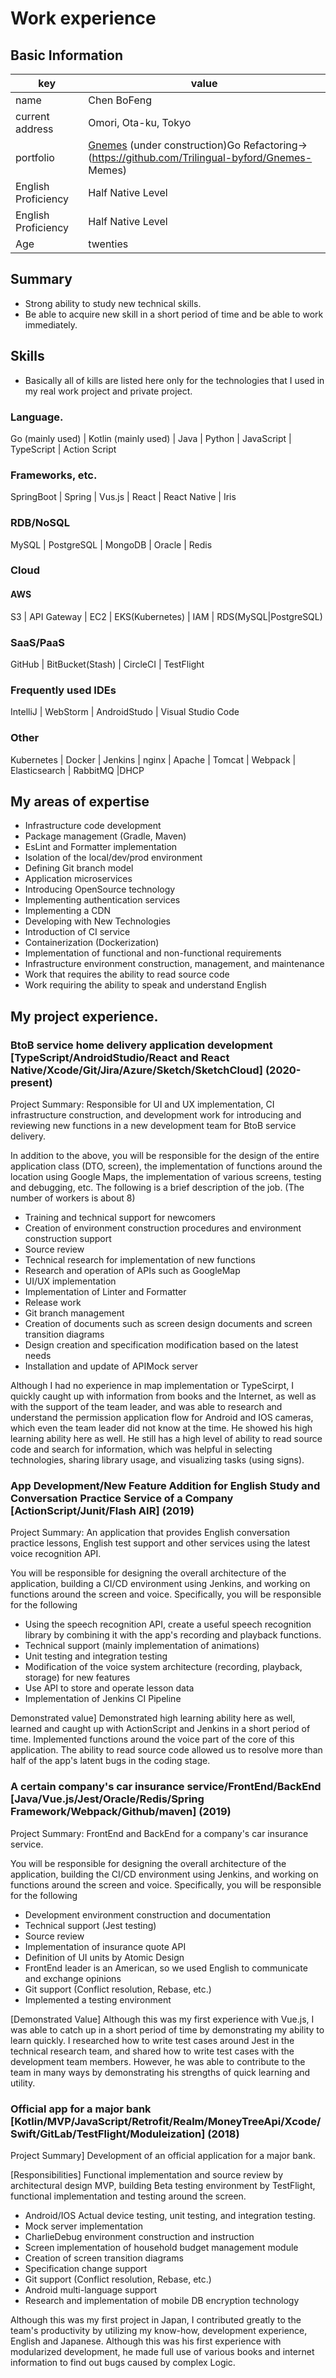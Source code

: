 # Work experience

## Basic Information

|key|value|
|----|----|
|name|Chen BoFeng|
|current address|Omori, Ota-ku, Tokyo|
|portfolio|[Gnemes](https://github.com/Trilingual-byford/Gnemes) (under construction)Go Refactoring->(https://github.com/Trilingual-byford/Gnemes- Memes)|
|English Proficiency|Half Native Level|
|English Proficiency|Half Native Level| |Japanese Proficiency|Advanced Level
|Age|twenties|

## Summary

- Strong ability to study new technical skills.
- Be able to acquire new skill in a short period of time and be able to work immediately.

## Skills

- Basically all of kills are listed here only for the technologies that I used in my real work project and private project.

### Language.

Go (mainly used) | Kotlin (mainly used) | Java | Python | JavaScript | TypeScript | Action Script

### Frameworks, etc.

SpringBoot | Spring | Vus.js | React | React Native | Iris

### RDB/NoSQL

MySQL | PostgreSQL | MongoDB | Oracle | Redis 

### Cloud

#### AWS

S3 | API Gateway | EC2 | EKS(Kubernetes) | IAM | RDS(MySQL|PostgreSQL)

### SaaS/PaaS

GitHub | BitBucket(Stash) | CircleCI | TestFlight

### Frequently used IDEs

IntelliJ | WebStorm | AndroidStudo | Visual Studio Code

### Other

Kubernetes | Docker | Jenkins | nginx | Apache | Tomcat | Webpack | Elasticsearch | RabbitMQ |DHCP

## My areas of expertise

- Infrastructure code development
- Package management (Gradle, Maven)
- EsLint and Formatter implementation
- Isolation of the local/dev/prod environment
- Defining Git branch model
- Application microservices
- Introducing OpenSource technology
- Implementing authentication services
- Implementing a CDN
- Developing with New Technologies
- Introduction of CI service
- Containerization (Dockerization)
- Implementation of functional and non-functional requirements
- Infrastructure environment construction, management, and maintenance
- Work that requires the ability to read source code
- Work requiring the ability to speak and understand English

## My project experience.

### BtoB service home delivery application development [TypeScript/AndroidStudio/React and React Native/Xcode/Git/Jira/Azure/Sketch/SketchCloud] (2020-present)

Project Summary: Responsible for UI and UX implementation, CI infrastructure construction, and development work for introducing and reviewing new functions in a new development team for BtoB service delivery.

In addition to the above, you will be responsible for the design of the entire application class (DTO, screen), the implementation of functions around the location using Google Maps, the implementation of various screens, testing and debugging, etc. The following is a brief description of the job. (The number of workers is about 8)
 
 - Training and technical support for newcomers
 - Creation of environment construction procedures and environment construction support
 - Source review
 - Technical research for implementation of new functions
 - Research and operation of APIs such as GoogleMap
 - UI/UX implementation
 - Implementation of Linter and Formatter
 - Release work
 - Git branch management
 - Creation of documents such as screen design documents and screen transition diagrams
 - Design creation and specification modification based on the latest needs
 - Installation and update of APIMock server

Although I had no experience in map implementation or TypeScirpt, I quickly caught up with information from books and the Internet, as well as with the support of the team leader, and was able to research and understand the permission application flow for Android and IOS cameras, which even the team leader did not know at the time. He showed his high learning ability here as well. He still has a high level of ability to read source code and search for information, which was helpful in selecting technologies, sharing library usage, and visualizing tasks (using signs).

### App Development/New Feature Addition for English Study and Conversation Practice Service of a Company [ActionScript/Junit/Flash AIR] (2019)

Project Summary: An application that provides English conversation practice lessons, English test support and other services using the latest voice recognition API.

You will be responsible for designing the overall architecture of the application, building a CI/CD environment using Jenkins, and working on functions around the screen and voice. Specifically, you will be responsible for the following

- Using the speech recognition API, create a useful speech recognition library by combining it with the app's recording and playback functions.
- Technical support (mainly implementation of animations)
- Unit testing and integration testing
- Modification of the voice system architecture (recording, playback, storage) for new features
- Use API to store and operate lesson data
- Implementation of Jenkins CI Pipeline

Demonstrated value] Demonstrated high learning ability here as well, learned and caught up with ActionScript and Jenkins in a short period of time. Implemented functions around the voice part of the core of this application. The ability to read source code allowed us to resolve more than half of the app's latent bugs in the coding stage.

### A certain company's car insurance service/FrontEnd/BackEnd [Java/Vue.js/Jest/Oracle/Redis/Spring Framework/Webpack/Github/maven] (2019)

Project Summary: FrontEnd and BackEnd for a company's car insurance service.

You will be responsible for designing the overall architecture of the application, building the CI/CD environment using Jenkins, and working on functions around the screen and voice. Specifically, you will be responsible for the following

- Development environment construction and documentation
- Technical support (Jest testing)
- Source review
- Implementation of insurance quote API
- Definition of UI units by Atomic Design
- FrontEnd leader is an American, so we used English to communicate and exchange opinions
- Git support (Conflict resolution, Rebase, etc.)
- Implemented a testing environment

[Demonstrated Value] Although this was my first experience with Vue.js, I was able to catch up in a short period of time by demonstrating my ability to learn quickly. I researched how to write test cases around Jest in the technical research team, and shared how to write test cases with the development team members. However, he was able to contribute to the team in many ways by demonstrating his strengths of quick learning and utility.

### Official app for a major bank [Kotlin/MVP/JavaScript/Retrofit/Realm/MoneyTreeApi/Xcode/Swift/GitLab/TestFlight/Moduleization] (2018)

Project Summary] Development of an official application for a major bank.

[Responsibilities] Functional implementation and source review by architectural design MVP, building Beta testing environment by TestFlight, functional implementation and testing around the screen.

- Android/IOS Actual device testing, unit testing, and integration testing.
- Mock server implementation
- CharlieDebug environment construction and instruction
- Screen implementation of household budget management module
- Creation of screen transition diagrams
- Specification change support
- Git support (Conflict resolution, Rebase, etc.)
- Android multi-language support 
- Research and implementation of mobile DB encryption technology

Although this was my first project in Japan, I contributed greatly to the team's productivity by utilizing my know-how, development experience, English and Japanese. Although this was his first experience with modularized development, he made full use of various books and internet information to find out bugs caused by complex Logic.

